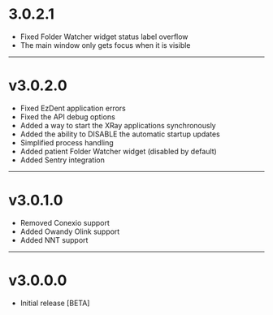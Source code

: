 # 3.0.2.1

- Fixed Folder Watcher widget status label overflow
- The main window only gets focus when it is visible

---

# v3.0.2.0

- Fixed EzDent application errors
- Fixed the API debug options
- Added a way to start the XRay applications synchronously
- Added the ability to DISABLE the automatic startup updates
- Simplified process handling
- Added patient Folder Watcher widget (disabled by default)
- Added Sentry integration

---

# v3.0.1.0

- Removed Conexio support
- Added Owandy Olink support
- Added NNT support

---

# v3.0.0.0

- Initial release [BETA]
